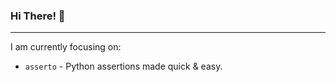 ### Hi There! 👋

-----

I am currently focusing on:

 - `asserto` - Python assertions made quick & easy.
